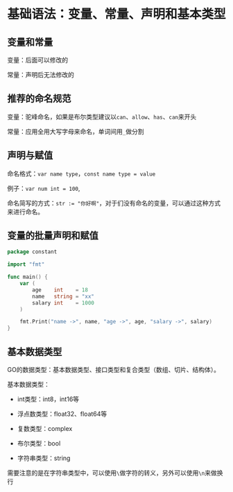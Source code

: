 # 基础语法：变量、常量、声明和基本类型

## 变量和常量

变量：后面可以修改的

常量：声明后无法修改的

## 推荐的命名规范

变量：驼峰命名，如果是布尔类型建议以`can`、`allow`、`has`、`can`来开头

常量：应用全用大写字母来命名，单词间用`_`做分割

## 声明与赋值

命名格式：`var name type`，`const name type = value`

例子：`var num int = 100`,

命名简写的方式：`str := "你好啊"`，对于们没有命名的变量，可以通过这种方式来进行命名。

## 变量的批量声明和赋值

```go
package constant

import "fmt"

func main() {
    var (
        age    int    = 18
        name   string = "xx"
        salary int    = 1000
    )

    fmt.Print("name ->", name, "age ->", age, "salary ->", salary)
}
```

## 基本数据类型

GO的数据类型：基本数据类型、接口类型和复合类型（数组、切片、结构体）。

基本数据类型：

+ int类型：int8，int16等

+ 浮点数类型：float32、float64等

+ 复数类型：complex

+ 布尔类型：bool

+ 字符串类型：string

需要注意的是在字符串类型中，可以使用`\`做字符的转义，另外可以使用`\n`来做换行
